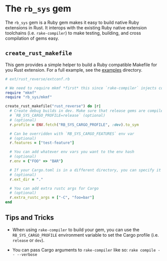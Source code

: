 # The `rb_sys` gem

The `rb_sys` gem is a Ruby gem makes it easy to build native Ruby extensions in Rust. It interops with the existing Ruby
native extension toolchains (i.e. `rake-compiler`) to make testing, building, and cross compilation of gems easy.

## `create_rust_makefile`

This gem provides a simple helper to build a Ruby compatible Makefile for you Rust extension. For a full example, see
the [examples](./../examples) directory.

```ruby
# ext/rust_reverse/extconf.rb

# We need to require mkmf *first* this since `rake-compiler` injects code here for cross compilation
require "mkmf"
require "rb_sys/mkmf"

create_rust_makefile("rust_reverse") do |r|
  # Create debug builds in dev. Make sure that release gems are compiled with
  # `RB_SYS_CARGO_PROFILE=release` (optional)
  # (optional)
  r.profile = ENV.fetch("RB_SYS_CARGO_PROFILE", :dev).to_sym

  # Can be overridden with `RB_SYS_CARGO_FEATURES` env var
  # (optional)
  r.features = ["test-feature"]

  # You can add whatever env vars you want to the env hash
  # (optional)
  r.env = {"FOO" => "BAR"}

  # If your Cargo.toml is in a different directory, you can specify it here
  # (optional)
  r.ext_dir = "."

  # You can add extra rustc args for Cargo
  # (optional)
  r.extra_rustc_args = ["-C", "foo=bar"]
end
```

## Tips and Tricks

- When using `rake-compiler` to build your gem, you can use the `RB_SYS_CARGO_PROFILE` environment variable to set the
  Cargo profile (i.e. `release` or `dev`).

- You can pass Cargo arguments to `rake-compiler` like so: `rake compile -- --verbose`
